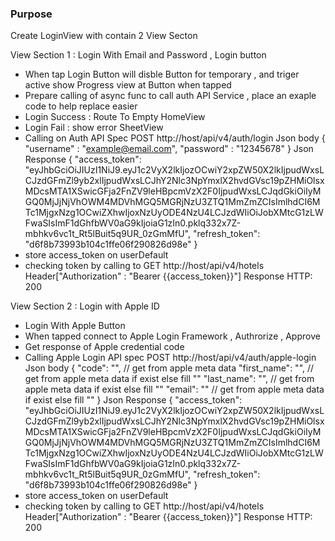 ### Purpose 
Create LoginView with contain 2 View Secton

View Section 1 : Login With Email and Password , Login button
- When tap Login Button will disble Button for temporary , and triger active show Progress view at Button when tapped
- Prepare calling of async func to call auth API Service , place an exaple code to help replace easier
- Login Success : Route To Empty HomeView
- Login Fail : show error SheetView
- Calling on Auth API Spec
POST http://host/api/v4/auth/login
Json body
{
    "username" : "example@email.com",
    "password" : "12345678"
}
Json Response 
{
    "access_token": "eyJhbGciOiJIUzI1NiJ9.eyJ1c2VyX2lkIjozOCwiY2xpZW50X2lkIjpudWxsLCJzdGFmZl9yb2xlIjpudWxsLCJhY2Nlc3NpYmxlX2hvdGVsc19pZHMiOlsxMDcsMTA1XSwicGFja2FnZV9leHBpcmVzX2F0IjpudWxsLCJqdGkiOiIyMGQ0MjJjNjVhOWM4MDVhMGQ5MGRjNzU3ZTQ1MmZmZCIsImlhdCI6MTc1MjgxNzg1OCwiZXhwIjoxNzUyODE4NzU4LCJzdWIiOiJobXMtcG1zLWFwaSIsImF1dGhfbWV0aG9kIjoiaG1zIn0.pklq332x7Z-mbhkv6vc1t_Rt5lBuit5q9UR_0zGmMfU",
    "refresh_token": "d6f8b73993b104c1ffe06f290826d98e"
}
- store access_token on userDefault 
- checking token by calling to 
GET http://host/api/v4/hotels
Header["Authorization" : "Bearer {{access_token}}"]
Response HTTP: 200

View Section 2 : Login with Apple ID
- Login With Apple Button
- When tapped connect to Apple Login Framework , Authrorize , Approve
- Get response of Apple credential code
- Calling Apple Login API spec
 POST http://host/api/v4/auth/apple-login
 Json body
{
  "code": "<string>", // get from apple meta data
  "first_name": "<string>", // get from apple meta data if exist else fill ""
  "last_name": "<string>", // get from apple meta data if exist else fill ""
  "email": "<string>" // get from apple meta data if exist else fill ""
}
Json Response 
{
    "access_token": "eyJhbGciOiJIUzI1NiJ9.eyJ1c2VyX2lkIjozOCwiY2xpZW50X2lkIjpudWxsLCJzdGFmZl9yb2xlIjpudWxsLCJhY2Nlc3NpYmxlX2hvdGVsc19pZHMiOlsxMDcsMTA1XSwicGFja2FnZV9leHBpcmVzX2F0IjpudWxsLCJqdGkiOiIyMGQ0MjJjNjVhOWM4MDVhMGQ5MGRjNzU3ZTQ1MmZmZCIsImlhdCI6MTc1MjgxNzg1OCwiZXhwIjoxNzUyODE4NzU4LCJzdWIiOiJobXMtcG1zLWFwaSIsImF1dGhfbWV0aG9kIjoiaG1zIn0.pklq332x7Z-mbhkv6vc1t_Rt5lBuit5q9UR_0zGmMfU",
    "refresh_token": "d6f8b73993b104c1ffe06f290826d98e"
}
- store access_token on userDefault 
- checking token by calling to 
GET http://host/api/v4/hotels
Header["Authorization" : "Bearer {{access_token}}"]
Response HTTP: 200
